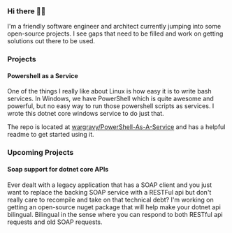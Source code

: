 ### Hi there 🐱‍👤

I'm a friendly software engineer and architect currently jumping into some open-source projects. I see gaps that need to be filled and work on getting solutions out there to be used.

### Projects
#### Powershell as a Service
One of the things I really like about Linux is how easy it is to write bash services. In Windows, we have PowerShell which is quite awesome and powerful, but no easy way to run those powershell scripts as services. I wrote this dotnet core windows service to do just that.

The repo is located at [wargravy/PowerShell-As-A-Service](https://github.com/WarGravy/PowerShell-As-A-Service) and has a helpful readme to get started using it.

### Upcoming Projects
#### Soap support for dotnet core APIs
Ever dealt with a legacy application that has a SOAP client and you just want to replace the backing SOAP service with a RESTFul api but don't really care to recompile and take on that technical debt? I'm working on getting an open-source nuget package that will help make your dotnet api bilingual. Bilingual in the sense where you can respond to both RESTful api requests and old SOAP requests.
<!--
**WarGravy/wargravy** is a ✨ _special_ ✨ repository because its `README.md` (this file) appears on your GitHub profile.

Here are some ideas to get you started:

- 🔭 I’m currently working on ...
- 🌱 I’m currently learning ...
- 👯 I’m looking to collaborate on ...
- 🤔 I’m looking for help with ...
- 💬 Ask me about ...
- 📫 How to reach me: ...
- 😄 Pronouns: ...
- ⚡ Fun fact: ...
-->
